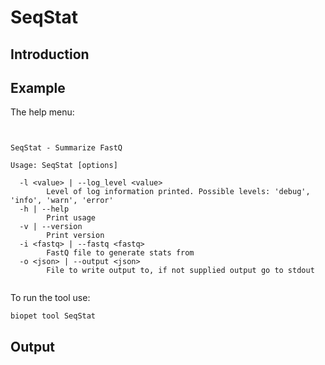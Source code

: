 # SeqStat

## Introduction
 

## Example
The help menu:
~~~


SeqStat - Summarize FastQ
      
Usage: SeqStat [options]

  -l <value> | --log_level <value>
        Level of log information printed. Possible levels: 'debug', 'info', 'warn', 'error'
  -h | --help
        Print usage
  -v | --version
        Print version
  -i <fastq> | --fastq <fastq>
        FastQ file to generate stats from
  -o <json> | --output <json>
        File to write output to, if not supplied output go to stdout


~~~

To run the tool use:
~~~
biopet tool SeqStat    
~~~


## Output
